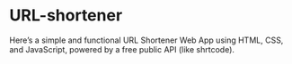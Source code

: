 # URL-shortener
Here’s a simple and functional URL Shortener Web App using HTML, CSS, and JavaScript, powered by a free public API (like shrtcode).
